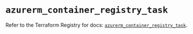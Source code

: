 # `azurerm_container_registry_task`

Refer to the Terraform Registry for docs: [`azurerm_container_registry_task`](https://registry.terraform.io/providers/hashicorp/azurerm/3.116.0/docs/resources/container_registry_task).
